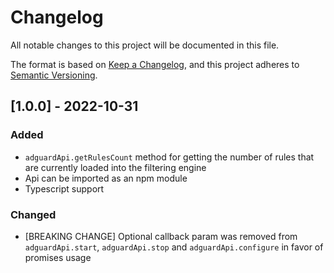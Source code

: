 # Changelog
All notable changes to this project will be documented in this file.

The format is based on [Keep a Changelog](https://keepachangelog.com/en/1.0.0/),
and this project adheres to [Semantic Versioning](https://semver.org/spec/v2.0.0.html).

## [1.0.0] - 2022-10-31
### Added
- `adguardApi.getRulesCount` method for getting the number of rules that are currently loaded into the filtering engine
- Api can be imported as an npm module
- Typescript support

### Changed
- [BREAKING CHANGE] Optional callback param was removed from `adguardApi.start`, `adguardApi.stop` and `adguardApi.configure` in favor of promises usage

